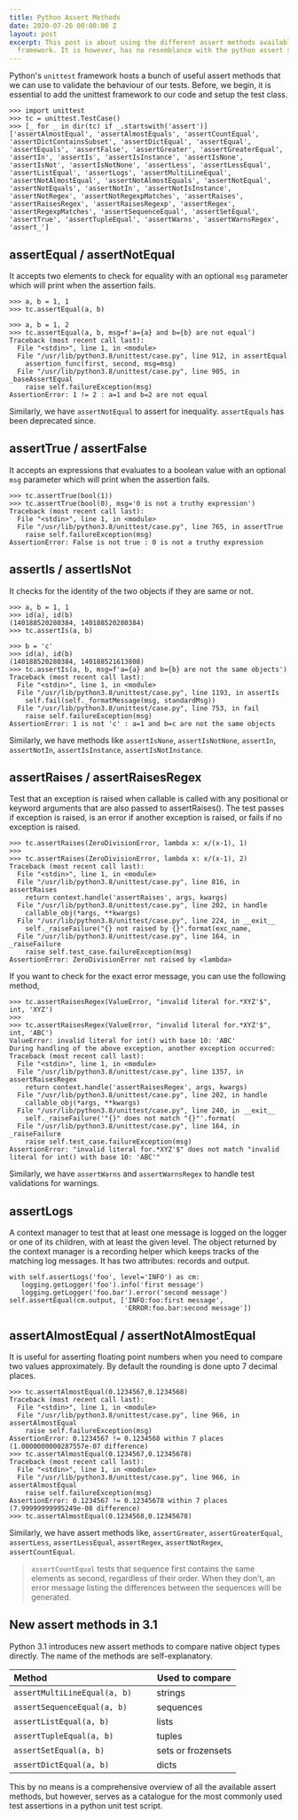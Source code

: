 ```yaml
---
title: Python Assert Methods
date: 2020-07-26 00:00:00 Z
layout: post
excerpt: This post is about using the different assert methods available in the unittest
  framework. It is however, has no resemblance with the python assert statements.
---
```


Python's `unittest` framework hosts a bunch of useful assert methods that we can use to validate the behaviour of our tests. Before, we begin, it is essential to add the unittest framework to our code and setup the test class.

```
>>> import unittest
>>> tc = unittest.TestCase()
>>> [_ for _ in dir(tc) if _.startswith('assert')]
['assertAlmostEqual', 'assertAlmostEquals', 'assertCountEqual', 'assertDictContainsSubset', 'assertDictEqual', 'assertEqual', 'assertEquals', 'assertFalse', 'assertGreater', 'assertGreaterEqual', 'assertIn', 'assertIs', 'assertIsInstance', 'assertIsNone', 'assertIsNot', 'assertIsNotNone', 'assertLess', 'assertLessEqual', 'assertListEqual', 'assertLogs', 'assertMultiLineEqual', 'assertNotAlmostEqual', 'assertNotAlmostEquals', 'assertNotEqual', 'assertNotEquals', 'assertNotIn', 'assertNotIsInstance', 'assertNotRegex', 'assertNotRegexpMatches', 'assertRaises', 'assertRaisesRegex', 'assertRaisesRegexp', 'assertRegex', 'assertRegexpMatches', 'assertSequenceEqual', 'assertSetEqual', 'assertTrue', 'assertTupleEqual', 'assertWarns', 'assertWarnsRegex', 'assert_']
```

## assertEqual / assertNotEqual

It accepts two elements to check for equality with an optional `msg` parameter which will print when the assertion fails.

```
>>> a, b = 1, 1
>>> tc.assertEqual(a, b)
```
```
>>> a, b = 1, 2
>>> tc.assertEqual(a, b, msg=f'a={a} and b={b} are not equal')
Traceback (most recent call last):
  File "<stdin>", line 1, in <module>
  File "/usr/lib/python3.8/unittest/case.py", line 912, in assertEqual
    assertion_func(first, second, msg=msg)
  File "/usr/lib/python3.8/unittest/case.py", line 905, in _baseAssertEqual
    raise self.failureException(msg)
AssertionError: 1 != 2 : a=1 and b=2 are not equal
```

Similarly, we have `assertNotEqual` to assert for inequality. `assertEquals` has been deprecated since.

## assertTrue / assertFalse

It accepts an expressions that evaluates to a boolean value with an optional `msg` parameter which will print when the assertion fails.

```
>>> tc.assertTrue(bool(1))
>>> tc.assertTrue(bool(0), msg='0 is not a truthy expression')
Traceback (most recent call last):
  File "<stdin>", line 1, in <module>
  File "/usr/lib/python3.8/unittest/case.py", line 765, in assertTrue
    raise self.failureException(msg)
AssertionError: False is not true : 0 is not a truthy expression
```

## assertIs / assertIsNot

It checks for the identity of the two objects if they are same or not.

```
>>> a, b = 1, 1
>>> id(a), id(b)
(140188520280384, 140188520280384)
>>> tc.assertIs(a, b)
```

```
>>> b = 'c'
>>> id(a), id(b)
(140188520280384, 140188521613808)
>>> tc.assertIs(a, b, msg=f'a={a} and b={b} are not the same objects')
Traceback (most recent call last):
  File "<stdin>", line 1, in <module>
  File "/usr/lib/python3.8/unittest/case.py", line 1193, in assertIs
    self.fail(self._formatMessage(msg, standardMsg))
  File "/usr/lib/python3.8/unittest/case.py", line 753, in fail
    raise self.failureException(msg)
AssertionError: 1 is not 'c' : a=1 and b=c are not the same objects
```

Similarly, we have methods like `assertIsNone`, `assertIsNotNone`, `assertIn`, `assertNotIn`, `assertIsInstance`, `assertIsNotInstance`.

## assertRaises / assertRaisesRegex

Test that an exception is raised when callable is called with any positional or keyword arguments that are also passed to assertRaises(). The test passes if exception is raised, is an error if another exception is raised, or fails if no exception is raised.

```
>>> tc.assertRaises(ZeroDivisionError, lambda x: x/(x-1), 1)
>>> 
>>> tc.assertRaises(ZeroDivisionError, lambda x: x/(x-1), 2)
Traceback (most recent call last):
  File "<stdin>", line 1, in <module>
  File "/usr/lib/python3.8/unittest/case.py", line 816, in assertRaises
    return context.handle('assertRaises', args, kwargs)
  File "/usr/lib/python3.8/unittest/case.py", line 202, in handle
    callable_obj(*args, **kwargs)
  File "/usr/lib/python3.8/unittest/case.py", line 224, in __exit__
    self._raiseFailure("{} not raised by {}".format(exc_name,
  File "/usr/lib/python3.8/unittest/case.py", line 164, in _raiseFailure
    raise self.test_case.failureException(msg)
AssertionError: ZeroDivisionError not raised by <lambda>
```

If you want to check for the exact error message, you can use the following method,

```
>>> tc.assertRaisesRegex(ValueError, "invalid literal for.*XYZ'$", int, 'XYZ')
>>> 
>>> tc.assertRaisesRegex(ValueError, "invalid literal for.*XYZ'$", int, 'ABC')
ValueError: invalid literal for int() with base 10: 'ABC'
During handling of the above exception, another exception occurred:
Traceback (most recent call last):
  File "<stdin>", line 1, in <module>
  File "/usr/lib/python3.8/unittest/case.py", line 1357, in assertRaisesRegex
    return context.handle('assertRaisesRegex', args, kwargs)
  File "/usr/lib/python3.8/unittest/case.py", line 202, in handle
    callable_obj(*args, **kwargs)
  File "/usr/lib/python3.8/unittest/case.py", line 240, in __exit__
    self._raiseFailure('"{}" does not match "{}"'.format(
  File "/usr/lib/python3.8/unittest/case.py", line 164, in _raiseFailure
    raise self.test_case.failureException(msg)
AssertionError: "invalid literal for.*XYZ'$" does not match "invalid literal for int() with base 10: 'ABC'"
```

Similarly, we have `assertWarns` and `assertWarnsRegex` to handle test validations for warnings.

## assertLogs

A context manager to test that at least one message is logged on the logger or one of its children, with at least the given level. The object returned by the context manager is a recording helper which keeps tracks of the matching log messages. It has two attributes: records and output.

```
with self.assertLogs('foo', level='INFO') as cm:
   logging.getLogger('foo').info('first message')
   logging.getLogger('foo.bar').error('second message')
self.assertEqual(cm.output, ['INFO:foo:first message',
                             'ERROR:foo.bar:second message'])
```

## assertAlmostEqual / assertNotAlmostEqual

It is useful for asserting floating point numbers when you need to compare two values approximately. By default the rounding is done upto 7 decimal places.

```
>>> tc.assertAlmostEqual(0.1234567,0.1234568)
Traceback (most recent call last):
  File "<stdin>", line 1, in <module>
  File "/usr/lib/python3.8/unittest/case.py", line 966, in assertAlmostEqual
    raise self.failureException(msg)
AssertionError: 0.1234567 != 0.1234568 within 7 places (1.0000000000287557e-07 difference)
>>> tc.assertAlmostEqual(0.1234567,0.12345678)
Traceback (most recent call last):
  File "<stdin>", line 1, in <module>
  File "/usr/lib/python3.8/unittest/case.py", line 966, in assertAlmostEqual
    raise self.failureException(msg)
AssertionError: 0.1234567 != 0.12345678 within 7 places (7.99999999995249e-08 difference)
>>> tc.assertAlmostEqual(0.1234568,0.12345678)
```

Similarly, we have assert methods like, `assertGreater`, `assertGreaterEqual`, `assertLess`, `assertLessEqual`, `assertRegex`, `assertNotRegex`, `assertCountEqual`.

> `assertCountEqual` tests that sequence first contains the same elements as second, regardless of their order. When they don’t, an error message listing the differences between the sequences will be generated.

## New assert methods in 3.1

Python 3.1 introduces new assert methods to compare native object types directly. The name of the methods are self-explanatory.

|**Method**   	              |&nbsp;&nbsp;&nbsp; |**Used to compare**   	|
|:--	                        |---                |---	                  |
|`assertMultiLineEqual(a, b)` |                   |strings                |
|`assertSequenceEqual(a, b)`  |                   |sequences              |
|`assertListEqual(a, b)`      |                   |lists                  |
|`assertTupleEqual(a, b)`     |                   |tuples                 |
|`assertSetEqual(a, b)`       |                   |sets or frozensets     |
|`assertDictEqual(a, b)`      |                   |dicts                  |

This by no means is a comprehensive overview of all the available assert methods, but however, serves as a catalogue for the most commonly used test assertions in a python unit test script.